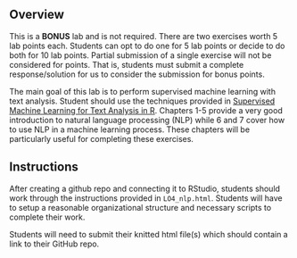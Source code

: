 ## Overview

This is a **BONUS** lab and is not required. There are two exercises worth 5 lab points each. Students can opt to do one for 5 lab points or decide to do both for 10 lab points. Partial submission of a single exercise will not be considered for points. That is, students must submit a complete response/solution for us to consider the submission for bonus points.

The main goal of this lab is to perform supervised machine learning with text analysis. Student should use the techniques provided in [Supervised Machine Learning for Text Analysis in R](https://smltar.com/). Chapters 1-5 provide a very good introduction to natural language processing (NLP) while 6 and 7 cover how to use NLP in a machine learning process. These chapters will be particularly useful for completing these exercises. 

## Instructions

After creating a github repo and connecting it to RStudio, students should work through the instructions provided in `LO4_nlp.html`. Students will have to setup a reasonable organizational structure and necessary scripts to complete their work.

Students will need to submit their knitted html file(s) which should contain a link to their GitHub repo. 

